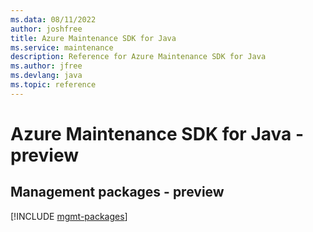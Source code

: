 ```yaml
---
ms.data: 08/11/2022
author: joshfree
title: Azure Maintenance SDK for Java
ms.service: maintenance
description: Reference for Azure Maintenance SDK for Java
ms.author: jfree
ms.devlang: java
ms.topic: reference
---
```

# Azure Maintenance SDK for Java - preview

## Management packages - preview
[!INCLUDE [mgmt-packages](maintenance-mgmt-index.md)]